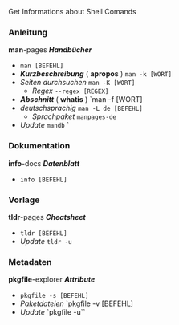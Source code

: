 Get Informations about Shell Comands
### Anleitung
**man**-pages ***Handbücher***
- `man [BEFEHL]`
- ***Kurzbeschreibung*** ( **apropos** ) `man -k [WORT]` 
- *Seiten durchsuchen* `man -K [WORT]`
	- *Regex* `--regex [REGEX]`
- ***Abschnitt*** ( **whatis** ) `man -f [WORT]
- *deutschsprachig* `man -L de [BEFEHL]`
	- *Sprachpaket* `manpages-de`
- *Update* `mandb` `
### Dokumentation
**info**-docs ***Datenblatt***
- `info [BEFEHL]`
### Vorlage
**tldr**-pages ***Cheatsheet***
- `tldr [BEFEHL]`
- *Update* `tldr -u`
### Metadaten
**pkgfile**-explorer ***Attribute***
- `pkgfile -s [BEFEHL]`
- *Paketdateien* `pkgfile -v [BEFEHL]
- *Update* `pkgfile -u``